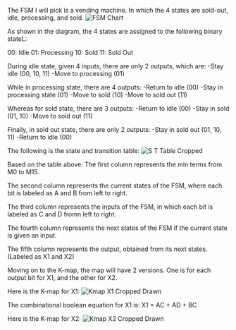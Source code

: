 The FSM I will pick is a vending machine. In which the 4 states are sold-out, idle, processing, and sold.
![FSM Chart](https://user-images.githubusercontent.com/114371901/213169619-9252ad05-2a57-4787-a730-8cb6c0da3359.jpg)

As shown in the diagram, the 4 states are assigned to the following binary stateL:

00: Idle
01: Processing
10: Sold
11: Sold Out

During idle state, given 4 inputs, there are only 2 outputs, which are:
-Stay idle (00, 10, 11)
-Move to processing (01)

While in processing state, there are 4 outputs:
-Return to idle (00)
-Stay in processing state (01)
-Move to sold (10)
-Move to sold out (11)

Whereas for sold state, there are 3 outputs:
-Return to idle (00)
-Stay in sold (01, 10)
-Move to sold out (11)

Finally, in sold out state, there are only 2 outputs:
-Stay in sold out (01, 10, 11)
-Return to idle (00)

The following is the state and transition table:
![S T Table Cropped](https://user-images.githubusercontent.com/114371901/213169869-24e1e422-8e4d-4e99-8f9c-e32707b464b8.jpg)

Based on the table above:
The first column represents the min terms from M0 to M15.

The second column represents the current states of the FSM, where each bit is labeled as A and B from left to right.

The third column represents the inputs of the FSM, in which each bit is labeled as C and D fromn left to right.

The fourth column represents the next states of the FSM if the current state is given an input.

The fifth column represents the output, obtained from its next states. (Labeled as X1 and X2)

Moving on to the K-map, the map will have 2 versions. One is for each output bit for X1, and the other for X2.

Here is the K-map for X1:
![Kmap X1 Cropped   Drawn](https://user-images.githubusercontent.com/114371901/213155757-0e410d2f-4d3a-425a-b9c9-6a22d8795ac4.jpg)

The combinational boolean equation for X1 is:
X1 = AC + AD + BC

Here is the K-map for X2:
![Kmap X2 Cropped   Drawn](https://user-images.githubusercontent.com/114371901/212922756-380b65e2-4df7-442b-8f5d-33841ba41ad5.jpg)

